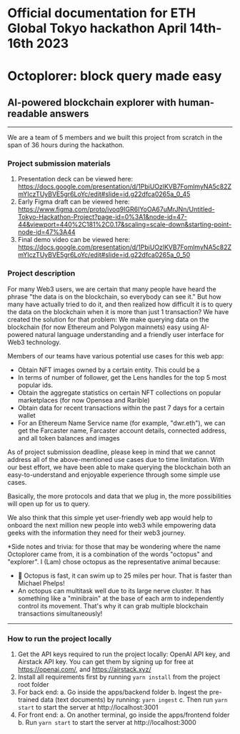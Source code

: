 # Official documentation for ETH Global Tokyo hackathon April 14th-16th 2023
# Octoplorer: block query made easy
## AI-powered blockchain explorer with human-readable answers
***
We are a team of 5 members and we built this project from scratch in the span of 36 hours during the hackathon.
### Project submission materials
1. Presentation deck can be viewed here: https://docs.google.com/presentation/d/1PbiUOzlKVB7FomlmyNA5c82ZmYIczTUyBVE5gr6LoYc/edit#slide=id.g22dfca0265a_0_45
2. Early Figma draft can be viewed here: https://www.figma.com/proto/ivoq9IGR6IYoOA67uMrJNn/Untitled-Tokyo-Hackathon-Project?page-id=0%3A1&node-id=47-44&viewport=440%2C181%2C0.17&scaling=scale-down&starting-point-node-id=47%3A44
3. Final demo video can be viewed here: https://docs.google.com/presentation/d/1PbiUOzlKVB7FomlmyNA5c82ZmYIczTUyBVE5gr6LoYc/edit#slide=id.g22dfca0265a_0_50

### Project description
For many Web3 users, we are certain that many people have heard the phrase "the data is on the blockchain, so everybody can see it." But how many have actually tried to do it, and then realized how difficult it is to query the data on the blockchain when it is more than just 1 transaction? We have created the solution for that problem: We make querying data on the blockchain (for now Ethereum and Polygon mainnets) easy using AI-powered natural language understanding and a friendly user interface for Web3 technology.

Members of our teams have various potential use cases for this web app:
- Obtain NFT images owned by a certain entity. This could be a
- In terms of number of follower, get the Lens handles for the top 5 most popular ids.
- Obtain the aggregate statistics on certain NFT collections on popular marketplaces (for now Opensea and Rarible)
- Obtain data for recent transactions within the past 7 days for a certain wallet
- For an Ethereum Name Service name (for example, "dwr.eth"), we can get the Farcaster name, Farcaster account details, connected address, and all token balances and images

As of project submission deadline, please keep in mind that we cannot address all of the above-mentioned use cases due to time limitation. With our best effort, we have been able to make querying the blockchain both an easy-to-understand and enjoyable experience through some simple use cases.

Basically, the more protocols and data that we plug in, the more possibilities will open up for us to query.

We also think that this simple yet user-friendly web app would help to onboard the next million new people into web3 while empowering data geeks with the information they need for their web3 journey.

*Side notes and trivia: for those that may be wondering where the name Octoplorer came from, it is a combination of the words "octopus" and "explorer". I (Lam) chose octopus as the representative animal because:
- 🐙 Octopus is fast, it can swim up to 25 miles per hour. That is faster than Michael Phelps!
- An octopus can multitask well due to its large nerve cluster. It has something like a "minibrain" at the base of each arm to independently control its movement. That's why it can grab multiple blockchain transactions simultaneously!
___
### How to run the project locally
1. Get the API keys required to run the project locally: OpenAI API key, and Airstack API key. You can get them by signing up for free at https://openai.com/, and https://airstack.xyz/
2. Install all requirements first by running
`yarn install` from the project root folder
3. For back end:
a. Go inside the apps/backend folder
b. Ingest the pre-trained data (text documents) by running: `yarn ingest`
c. Then run `yarn start` to start the server at http://localhost:3001
4. For front end:
a. On another terminal, go inside the apps/frontend folder
b. Run `yarn start` to start the server at http://localhost:3000
